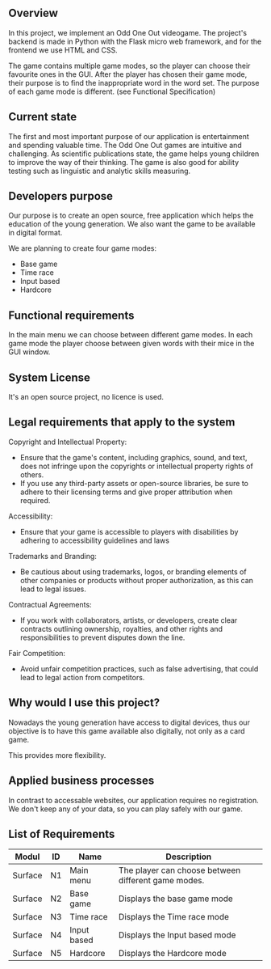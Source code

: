 ## Overview
In this project, we implement an Odd One Out videogame.
The project's backend is made in Python with the Flask micro web framework, and for the frontend we use HTML and CSS.

The game contains multiple game modes, so the player can choose their favourite ones in the GUI.
After the player has chosen their game mode, their purpose is to find the inappropriate word in the word set.
The purpose of each game mode is different. (see Functional Specification)

## Current state
The first and most important purpose of our application is entertainment and spending valuable time. The Odd One Out games are intuitive and
challenging. As scientific publications state, the game helps young children to improve the way of their thinking.
The game is also good for ability testing such as linguistic and analytic skills measuring.

## Developers purpose
Our purpose is to create an open source, free application which helps the education of the young generation.
We also want the game to be available in digital format.

We are planning to create four game modes:
- Base game
- Time race
- Input based
- Hardcore

## Functional requirements
In the main menu we can choose between different game modes.
In each game mode the player choose between given words with their mice in the GUI window.

## System License
It's an open source project, no licence is used.

## Legal requirements that apply to the system
Copyright and Intellectual Property:
- Ensure that the game's content, including graphics, sound, and text, does not infringe upon the copyrights or intellectual property rights of others.
- If you use any third-party assets or open-source libraries, be sure to adhere to their licensing terms and give proper attribution when required.
  
Accessibility:
- Ensure that your game is accessible to players with disabilities by adhering to accessibility guidelines and laws
  
Trademarks and Branding:
- Be cautious about using trademarks, logos, or branding elements of other companies or products without proper authorization, as this can lead to legal issues.
  
Contractual Agreements:
- If you work with collaborators, artists, or developers, create clear contracts outlining ownership, royalties, and other rights and responsibilities to prevent disputes down the line.

Fair Competition:
- Avoid unfair competition practices, such as false advertising, that could lead to legal action from competitors.

## Why would I use this project?
Nowadays the young generation have access to digital devices, thus our objective is to have this game available also digitally, not only as a card game.

This provides more flexibility.

## Applied business processes
In contrast to accessable websites, our application requires no registration.
We don't keep any of your data, so you can play safely with our game.

## List of Requirements

| Modul   | ID   | Name       | Description |
| ------- | ---- | ---------- | ----------- |
| Surface | N1   | Main menu  |  The player can choose between different game modes.  |
| Surface | N2   | Base game  | Displays the base game mode |
| Surface | N3   | Time race  |  Displays the Time race mode |
| Surface | N4   | Input based| Displays the Input based mode  |
| Surface | N5   | Hardcore   |   Displays the Hardcore mode  |
